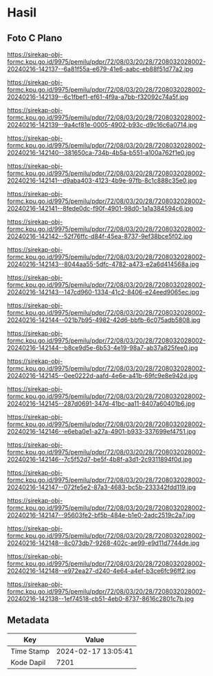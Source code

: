 # Hasil

## Foto C Plano

https://sirekap-obj-formc.kpu.go.id/9975/pemilu/pdpr/72/08/03/20/28/7208032028002-20240216-142137--6a81f55a-e679-41e6-aabc-eb88f51d77a2.jpg

https://sirekap-obj-formc.kpu.go.id/9975/pemilu/pdpr/72/08/03/20/28/7208032028002-20240216-142139--6c1fbef1-ef61-4f9a-a7bb-f32092c74a5f.jpg

https://sirekap-obj-formc.kpu.go.id/9975/pemilu/pdpr/72/08/03/20/28/7208032028002-20240216-142139--9a4cf81e-0005-4902-b93c-d9c16c6a0714.jpg

https://sirekap-obj-formc.kpu.go.id/9975/pemilu/pdpr/72/08/03/20/28/7208032028002-20240216-142140--381650ca-734b-4b5a-b551-a100a762f1e0.jpg

https://sirekap-obj-formc.kpu.go.id/9975/pemilu/pdpr/72/08/03/20/28/7208032028002-20240216-142141--d9aba403-4123-4b9e-97fb-8c1c888c35e0.jpg

https://sirekap-obj-formc.kpu.go.id/9975/pemilu/pdpr/72/08/03/20/28/7208032028002-20240216-142141--8fede0dc-f90f-4901-98d0-1a1a384594c6.jpg

https://sirekap-obj-formc.kpu.go.id/9975/pemilu/pdpr/72/08/03/20/28/7208032028002-20240216-142142--52f76ffc-d84f-45ea-8737-9ef38bce5f02.jpg

https://sirekap-obj-formc.kpu.go.id/9975/pemilu/pdpr/72/08/03/20/28/7208032028002-20240216-142143--8044aa55-5dfc-4782-a473-e2a6d414568a.jpg

https://sirekap-obj-formc.kpu.go.id/9975/pemilu/pdpr/72/08/03/20/28/7208032028002-20240216-142143--147cd960-1334-41c2-8406-e24eed9065ec.jpg

https://sirekap-obj-formc.kpu.go.id/9975/pemilu/pdpr/72/08/03/20/28/7208032028002-20240216-142144--021b7b95-4982-42d6-bbfb-6c075adb5808.jpg

https://sirekap-obj-formc.kpu.go.id/9975/pemilu/pdpr/72/08/03/20/28/7208032028002-20240216-142144--b8ce9d5e-6b53-4e19-98a7-ab37a825fee0.jpg

https://sirekap-obj-formc.kpu.go.id/9975/pemilu/pdpr/72/08/03/20/28/7208032028002-20240216-142145--0ee0222d-aafd-4e6e-a41b-69fc9e8e942d.jpg

https://sirekap-obj-formc.kpu.go.id/9975/pemilu/pdpr/72/08/03/20/28/7208032028002-20240216-142145--287d0691-347d-41bc-aa11-8407a60401b6.jpg

https://sirekap-obj-formc.kpu.go.id/9975/pemilu/pdpr/72/08/03/20/28/7208032028002-20240216-142146--e6eba0e1-a27a-4901-b933-337699ef4751.jpg

https://sirekap-obj-formc.kpu.go.id/9975/pemilu/pdpr/72/08/03/20/28/7208032028002-20240216-142146--7c5f52d7-be5f-4b8f-a3d1-2c9311894f0d.jpg

https://sirekap-obj-formc.kpu.go.id/9975/pemilu/pdpr/72/08/03/20/28/7208032028002-20240216-142147--072fe5e2-87a3-4683-bc5b-233342fdd119.jpg

https://sirekap-obj-formc.kpu.go.id/9975/pemilu/pdpr/72/08/03/20/28/7208032028002-20240216-142147--95603fe2-bf5b-484e-b1e0-2adc2519c2a7.jpg

https://sirekap-obj-formc.kpu.go.id/9975/pemilu/pdpr/72/08/03/20/28/7208032028002-20240216-142148--8c073db7-9268-402c-ae99-e9d11d7744de.jpg

https://sirekap-obj-formc.kpu.go.id/9975/pemilu/pdpr/72/08/03/20/28/7208032028002-20240216-142148--e972ea27-d240-4e64-a4ef-b3ce6fc96ff2.jpg

https://sirekap-obj-formc.kpu.go.id/9975/pemilu/pdpr/72/08/03/20/28/7208032028002-20240216-142138--1ef74518-cb51-4eb0-8737-8616c2801c7b.jpg


## Metadata

| Key        | Value               |
| ---------- | ------------------- |
| Time Stamp | 2024-02-17 13:05:41 |
| Kode Dapil | 7201                |



